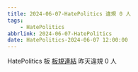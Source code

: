 ```yaml
---
title: 2024-06-07-HatePolitics 違規 0 人
tags:
    - HatePolitics
abbrlink: 2024-06-07-HatePolitics
date: HatePolitics-2024-06-07 12:00:00
---
```

HatePolitics 板 [板規連結](https://www.ptt.cc/bbs/HatePolitics/M.1617115262.A.D60.html)
昨天違規 0 人
